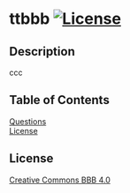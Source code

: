 # ttbbb   [![License](https://licensebuttons.net/l/by/4.0/80x15.png)](https://creativecommons.org/licenses/by/4.0/)  

## Description   
  ccc   

## Table of Contents   
[Questions](#questions)  
[License](#license)  
  
## License  
[Creative Commons BBB 4.0](https://creativecommons.org/licenses/by/4.0/)  

